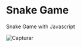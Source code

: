 # Snake Game
Snake Game with Javascript

![Capturar](https://user-images.githubusercontent.com/62031286/154172772-74ac3a6d-446a-484a-9310-d0f8d96499ab.PNG)
